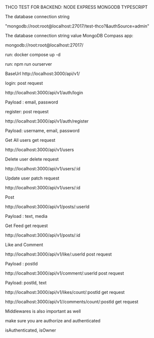 THCO TEST FOR BACKEND: NODE EXPRESS MONGODB TYPESCRIPT

The database connection string 

"mongodb://root:root@localhost:27017/test-thco?&authSource=admin"


The database connection string value MongoDB Compass app:

mongodb://root:root@localhost:27017/

run:
docker compose up -d 

run:
npm run ourserver   


BaseUrl 
http://localhost:3000/api/v1/

login: post request

http://localhost:3000/api/v1/auth/login

Payload : email, password 

register: post request

http://localhost:3000/api/v1/auth/register

Payload: username, email, password

Get All users get request

http://localhost:3000/api/v1/users

Delete user delete request

http://localhost:3000/api/v1/users/:id

Update user patch request

http://localhost:3000/api/v1/users/:id

Post 

http://localhost:3000/api/v1/posts/:userId

Payload :  text, media

Get Feed get request

http://localhost:3000/api/v1/posts/:id


Like and Comment 

http://localhost:3000/api/v1/like/:userId   post request

Payload : postId

http://localhost:3000/api/v1/comment/:userId  post request

Payload: postId, text

http://localhost:3000/api/v1/likes/count/:postId get request

http://localhost:3000/api/v1//comments/count/:postId get request


Middlewares is also important as well

make sure you are authorize and authenticated

 isAuthenticated, isOwner














